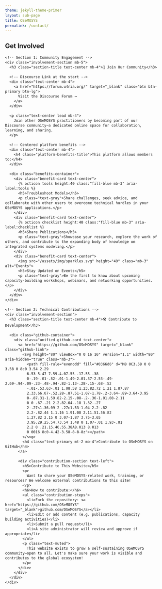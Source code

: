 ```yaml
---
theme: jekyll-theme-primer
layout: sub-page
title: OSeMOSYS
permalink: /contact/
---
```


<section class="bg-gray-light py-5 fade-in-center">
  <div class="container-lg p-responsive">
    <div class="text-center mb-5">
      <h2 class="alt-h2 mb-4">Get Involved</h2>
    </div>

    <!-- Section 1: Community Engagement -->
    <div class="involvement-section mb-5">
      <h3 class="section-title text-center mb-4">💬 Join Our Community</h3>
      
      <!-- Discourse Link at the start -->
      <div class="text-center mb-4">
        <a href="https://forum.u4ria.org/" target="_blank" class="btn btn-primary btn-lg">
          Visit the Discourse Forum →
        </a>
      </div>

      <p class="text-center lead mb-4">
        Join other OSeMOSYS practitioners by becoming part of our Discourse community—a dedicated online space for collaboration, learning, and sharing.
      </p>

      <!-- Centered platform benefits -->
      <div class="text-center mb-4">
        <h4 class="platform-benefits-title">This platform allows members to:</h4>
      </div>

      <div class="benefits-container">
        <div class="benefit-card text-center">
          {% octicon tools height:40 class:"fill-blue mb-3" aria-label:tools %}
          <h5>Troubleshoot Models</h5>
          <p class="text-gray">Share challenges, seek advice, and collaborate with other users to overcome technical hurdles in your OSeMOSYS applications.</p>
        </div>
        <div class="benefit-card text-center">
          {% octicon checklist height:40 class:"fill-blue mb-3" aria-label:checklist %}
          <h5>Share Publications</h5>
          <p class="text-gray">Showcase your research, explore the work of others, and contribute to the expanding body of knowledge on integrated systems modeling.</p>
        </div>
        <div class="benefit-card text-center">
          <img src="/assets/img/sparkles.svg" height="40" class="mb-3" alt="Events">
          <h5>Stay Updated on Events</h5>
          <p class="text-gray">Be the first to know about upcoming capacity-building workshops, webinars, and networking opportunities.</p>
        </div>
      </div>
    </div>

    <!-- Section 2: Technical Contributions -->
    <div class="involvement-section">
      <h3 class="section-title text-center mb-4">🛠️ Contribute to Development</h3>
      
      <div class="github-container">
        <div class="unified-github-card text-center">
          <a href="https://github.com/OSeMOSYS" target="_blank" class="github-link">
            <svg height="80" viewBox="0 0 16 16" version="1.1" width="80" aria-hidden="true" class="mb-3">
              <path fill-rule="evenodd" fill="#0366d6" d="M8 0C3.58 0 0 3.58 0 8c0 3.54 2.29 
              6.53 5.47 7.59.4.07.55-.17.55-.38 
              0-.19-.01-.82-.01-1.49-2.01.37-2.53-.49-2.69-.94-.09-.23-.48-.94-.82-1.13-.28-.15-.68-.52
              -.01-.53.63-.01 1.08.58 1.23.82.72 1.21 1.87.87 
              2.33.66.07-.52.28-.87.51-1.07-1.78-.2-3.64-.89-3.64-3.95 
              0-.87.31-1.59.82-2.15-.08-.2-.36-1.01.08-2.11 
              0 0 .67-.21 2.2.82.64-.18 1.32-.27 
              2-.27s1.36.09 2 .27c1.53-1.04 2.2-.82 
              2.2-.82.44 1.1.16 1.91.08 2.11.51.56.82 
              1.27.82 2.15 0 3.07-1.87 3.75-3.65 
              3.95.29.25.54.73.54 1.48 0 1.07-.01 1.93-.01 
              2.2 0 .21.15.46.55.38A8.013 8.013 
              0 0016 8c0-4.42-3.58-8-8-8z"></path>
            </svg>
            <h4 class="text-primary mt-2 mb-4">Contribute to OSeMOSYS on GitHub</h4>
          </a>
          
          <div class="contribution-section text-left">
            <h5>Contribute to This Website</h5>
            <p>
              Want to share your OSeMOSYS-related work, training, or resources? We welcome external contributions to this site!
            </p>
            <h6>How to contribute:</h6>
            <ul class="contribution-steps">
              <li>Fork the repository: <a href="https://github.com/OSeMOSYS" target="_blank">github.com/OSeMOSYS</a></li>
              <li>Edit or add content (e.g. publications, capacity building activities)</li>
              <li>Submit a pull request</li>
              <li>A site administrator will review and approve if appropriate</li>
            </ul>
            <p class="text-muted">
              This website exists to grow a self-sustaining OSeMOSYS community—open to all. Let's make sure your work is visible and contributes to the global ecosystem!
            </p>
          </div>
        </div>
      </div>
    </div>

  </div>
</section>

<style>
/* Enhanced Get Involved Page Styling */
.involvement-section {
  background: white;
  padding: 2rem;
  border-radius: 12px;
  box-shadow: 0 4px 12px rgba(0, 0, 0, 0.1);
  transition: all 0.3s ease;
}

.involvement-section:hover {
  transform: translateY(-2px);
  box-shadow: 0 8px 25px rgba(0, 0, 0, 0.15);
}

.section-title {
  color: #0366d6;
  font-size: 1.5rem;
  font-weight: 600;
  margin-bottom: 1.5rem;
  padding-bottom: 0.5rem;
  border-bottom: 2px solid #e1e4e8;
}

.platform-benefits-title {
  color: #24292e;
  font-size: 1.2rem;
  font-weight: 500;
  margin-bottom: 2rem;
}

.benefits-container {
  display: flex;
  justify-content: center;
  align-items: stretch;
  gap: 2rem;
  flex-wrap: wrap;
  margin: 0 auto;
  max-width: 900px;
}

.benefit-card {
  background: #f8f9fa;
  padding: 2rem 1rem;
  border-radius: 8px;
  transition: all 0.3s ease;
  border: 1px solid #e1e4e8;
  flex: 1;
  min-width: 250px;
  max-width: 280px;
}

.benefit-card:hover {
  background: white;
  transform: translateY(-4px);
  box-shadow: 0 4px 12px rgba(0, 0, 0, 0.1);
}

.benefit-card h5 {
  color: #24292e;
  font-weight: 600;
  margin-bottom: 1rem;
}

.github-container {
  display: flex;
  justify-content: center;
  margin: 0 auto;
  max-width: 600px;
}

.unified-github-card {
  background: #f8f9fa;
  padding: 2rem;
  border-radius: 8px;
  transition: all 0.3s ease;
  border: 1px solid #e1e4e8;
  border-left: 4px solid #0366d6;
  width: 100%;
}

.unified-github-card:hover {
  background: white;
  transform: translateY(-4px);
  box-shadow: 0 4px 12px rgba(0, 0, 0, 0.1);
}

.contribution-section {
  margin-top: 2rem;
  padding-top: 2rem;
  border-top: 1px solid #e1e4e8;
}

.github-link {
  text-decoration: none;
  transition: all 0.3s ease;
  display: inline-block;
}

.github-link:hover {
  transform: scale(1.05);
  text-decoration: none;
}

.github-link svg {
  transition: all 0.3s ease;
}

.github-link:hover svg {
  transform: scale(1.1);
}

.unified-github-card h5 {
  color: #24292e;
  font-weight: 600;
  margin-bottom: 1rem;
}

.unified-github-card h6 {
  color: #0366d6;
  font-weight: 600;
  margin-top: 1rem;
  margin-bottom: 0.5rem;
}

.contribution-steps {
  list-style: none;
  padding-left: 0;
}

.contribution-steps li {
  padding: 0.5rem 0;
  padding-left: 1.5rem;
  position: relative;
}

.contribution-steps li::before {
  content: "→";
  position: absolute;
  left: 0;
  color: #0366d6;
  font-weight: bold;
}

.contribution-steps a {
  color: #0366d6;
  text-decoration: none;
}

.contribution-steps a:hover {
  text-decoration: underline;
}

.btn-primary {
  background-color: #0366d6;
  border-color: #0366d6;
  padding: 0.75rem 1.5rem;
  font-weight: 500;
  transition: all 0.3s ease;
}

.btn-primary:hover {
  background-color: #0256c7;
  border-color: #0256c7;
  transform: translateY(-2px);
  box-shadow: 0 4px 12px rgba(3, 102, 214, 0.3);
}

/* Enhanced fade-in animations */
.fade-in-center {
  opacity: 0;
  transform: translateY(30px);
  animation: fadeInUp 1.2s ease-out forwards;
}

@keyframes fadeInUp {
  to {
    opacity: 1;
    transform: translateY(0);
  }
}

/* Responsive design */
@media (max-width: 768px) {
  .involvement-section {
    padding: 1.5rem;
  }
  
  .benefits-container, .github-container {
    flex-direction: column;
    gap: 1rem;
    max-width: 100%;
  }
  
  .benefit-card, .unified-github-card {
    padding: 1.5rem 1rem;
    min-width: auto;
    max-width: 100%;
    flex: none;
  }
  
  .contribution-section {
    margin-top: 1.5rem;
    padding-top: 1.5rem;
  }
  
  .section-title {
    font-size: 1.25rem;
  }
}
</style>